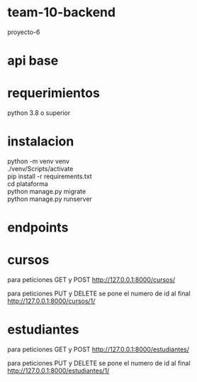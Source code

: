 # team-10-backend

proyecto-6


# api base

# requerimientos

python 3.8 o superior

# instalacion

python -m venv venv <br />
./venv/Scripts/activate <br />
pip install -r requirements.txt <br />
cd plataforma <br />
python manage.py migrate <br />
python manage.py runserver <br />


# endpoints

# cursos

para peticiones GET y POST
http://127.0.0.1:8000/cursos/

para peticiones PUT y DELETE se pone el numero de id al final
http://127.0.0.1:8000/cursos/1/

# estudiantes

para peticiones GET y POST
http://127.0.0.1:8000/estudiantes/

para peticiones PUT y DELETE se pone el numero de id al final
http://127.0.0.1:8000/estudiantes/1/

